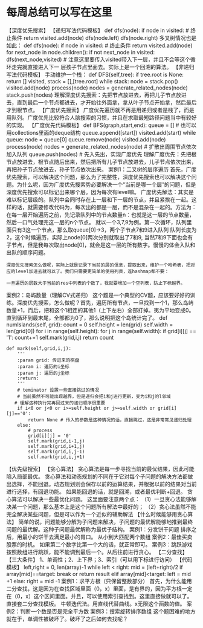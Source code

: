 # 每周总结可以写在这里
【深度优先搜索】
【递归写法代码模板】
	def dfs(node):
		if node in visited: # 终止条件
			return 
		visited.add(node)
		dfs(node.left)
		dfs(node.right)
	多叉树情况也是如此：
	def dfs(node):
		if node in visited: # 终止条件
			return 
		visited.add(node)
		for next_node in node.children():
			if not next_node in visited:
				dfs(next_node,visited)
	# 注意这里要传入visited带入下一层，并且不会等这个循环走完就直接进入下一	层孩子节点里面去。实际上是一个回溯的算法。
【非递归写法代码模板】
	手动维护一个栈：
	def DFS(self,tree):
		if tree.root is None:
			return []
		visited, stack = [],[tree.root]
		while stack:
			node = stack.pop()
			visited.add(node)
			process(node)
			nodes = generate_related_nodes(node)
			stack.push(nodes)
理解深度优先搜索：先把节点放进去，再把儿子节点放进去，直到最后一个节点都进去，才开始往外面拿，拿从叶子节点开始拿，然后最后才到根节点。
【广度优先搜索】
	广度优先遍历就不再是用递归或者是栈了，而是用队列。广度优先比较符合人脑搜索的习惯，并且在求取最短路径问题当中有较好的实现。
【广度优先代码模板】
	def BFS(graph,start,end):
		queue = [] # 也可以用collections里面的deque结构
		queue.append([start])
		visited.add(start)
		while queue:
			node = queue[0]
			queue.remove(node)
			visited.add(node)
			process(node)
			nodes = generate_related_nodes(node) # 扩散出周围节点依次加入队列
			queue.push(nodes) # 先入先出，实现广度优先
理解广度优先：先把根节点放进去，根节点随后出来，然后把所有儿子节点放进去，儿子节点依次出来，再把孙子节点放进去，孙子节点依次出来。
案例1：二叉树的层序遍历
首先，广度优先搜索，可以解决这个问题，那么为了完整性，深度优先搜索也可以解决这个问题。为什么呢，因为广度优先搜索势必要解决一个“当前是哪一个层”的问题，但是深度优先搜索可以标记出来哪个层。因为每次有level嘛。
广度优先解法：其实是难以标记层级的。队列中会同时存在上一层和下一层的节点，并且紧挨在一起。这样的话，就需要修改代码为，每次出的都是一层，而不是混杂在一起的。方法为：在每一层开始遍历之前，先记录队列中的节点数量n：也就是这一层的节点数量，然后一口气处理完这一层的n个节点。
就以一个3,7,9为例。第一次循环，队列里面只有3这一个节点，那么取queue[0]->3，两个子节点7和9进入队列
队列长度为2，这个时候遍历，实际上node[0]两次分别就取出了7和9,
当然7和9下面也会有子节点，但是我每次取出node[0]，就会是这一层的所有数字。慢慢的体会入队和出队的顺序问题。
 
	深度优先搜索怎么做呢，实际上就是记录下当前的层的信息，提取出来，维护一个哈希表，把对应的level加进去就可以了。我们只需要更简单的使用列表，连hashmap都不要：
 
	一旦遍历的层数大于当前的res中列表的个数了，我就要增加一个空列表，防止下标越界。
案例2：岛屿数量（理解CV式递归）
	这个题是一个典型的CV题，应该要好好的训练。深度优先搜索，怎么做呢？首先，遍历所有节点，一旦找到一个1，那么岛屿数量+1，而后，把和这个1相连的其他1（上下左右）全部打掉。夷为平地变成0。直到循环到最末尾，全部都为0了，那么说明把这个岛统计完了。
    def numIslands(self, grid):
        count = 0
        self.height = len(grid)
        self.width = len(grid[0])
        for i in range(self.height):
            for j in range(self.width):
                if grid[i][j] == '1':
                    count+=1
                    self.mark(grid,i,j)
        return count

    def mark(self,grid,i,j):
        '''
        :param grid: 传进来的棋盘
        :param i: 遍历的i坐标
        :param j: 遍历的j坐标
        :return:
        '''
        # teminator 设置一些直接跳过的情况
        # 当前虽然不可能出现越界，但是递归会把i和j进行更新，变为i和j的l邻域 
       # 理解这种执行完再回过来的递归顺序很重要
        if i<0 or j<0 or i>=self.height or j>=self.width or grid[i][j]=='0':
            return None # 传入的参数是这种情况的话，直接跳过，这是非常常见递归处理
        else:
            # process
            grid[i][j] = '0'
            self.mark(grid,i-1,j)
            self.mark(grid,i+1,j)
            self.mark(grid,i,j-1)
            self.mark(grid,i,j+1)
【优先级搜索】
【贪心算法】
	贪心算法是每一步寻找当前的最优结果，因此可能陷入局部最优。
	贪心算法和动态规划的不同在于它对每个子问题的解决方法都做出选择，不能回退。动态规划则会保存以前的运算结果，并根据以前的结果对当前进行选择，有回退功能。
	如果能回退的话，就是回溯，或者最优判断+回退。
	贪心算法可以解决一些最优化问题。
	这里面要注意两个点：
	（1）一旦贪心法能够解决某一个问题，那么基本上是这个问题所有解法中最好的；
	（2）贪心法虽然不能完全解决某些问题，但是可以作为一个近似的辅助解法
【什么时候能够用贪心算法】
简单的说，问题能够分解为子问题来解决，子问题的最优解能够地推到最终问题的最优解。这种子问题最优解称为最优子结构。
案例1：分发饼干问题
		排序之后，用最小的饼干去满足最小的胃口。
		从小到大匹配两个数组
案例2：最佳买卖股票的时机。
		如果第二个数字比第一个大的话，就正常即可。
案例3：跳跃游戏
		按照数组进行跳跃，能不能调到最后一个。从后往前进行贪心。
【二分查找】
【三大条件】
	1、单调性；2、上下界；3、索引（可以用下标进行访问）
【代码模板】
	left,right = 0, len(array)-1
	while left < right:
		mid = (left+right)/2
		if array[mid]==target:
			break or return result
		elif array[mid]<target:
			left = mid +1
		else:
			right = mid -1
案例1：求平方根（只保留整数部分）
首先，为什么能用二分查找，这是因为在查找区域里面（0，x）里面，是有界的，因为平方根一定在（0，x）这个区间里面。并且，可以使用索引查找到。这里直接做就可以了。直接套二分查找模板。
牛顿迭代法。用直线代替曲线。x无限这个函数的值。
案例2：判断一个数是否是完全平方数
案例3：搜索旋转排序数组
		这个题困难的地方就在于，单调性被破坏了。破坏了之后如何去找呢？
